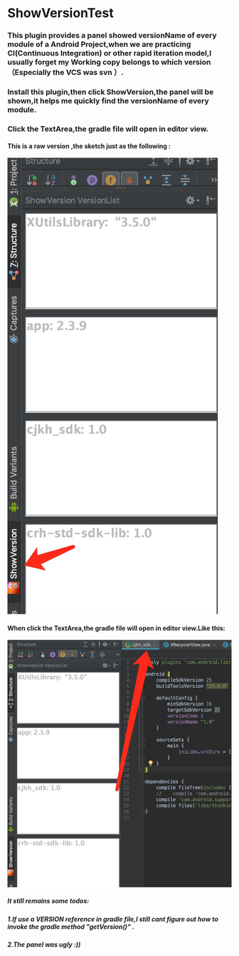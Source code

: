 # ShowVersionTest
### This plugin provides a panel showed versionName of every module of a Android Project,when we are practicing CI(Continuous Integration) or other rapid iteration model,I usually forget my Working copy belongs to which version （Especially the VCS was svn ）.
### Install this plugin,then click ShowVersion,the panel will be shown,it helps me quickly find the versionName of every module.
### Click the TextArea,the gradle file will open in editor view.
#### This is a raw version ,the sketch just as the following :
![png](https://github.com/tmac1999/ShowVersionTest/blob/master/tutorial/show_version_demo.png)


#### When click the TextArea,the gradle file will open in editor view.Like this:
![png](https://github.com/tmac1999/ShowVersionTest/blob/master/tutorial/show_version_demo2.png)

##### It still remains some todos:


##### 1.If use a VERSION reference in gradle file,I still cant figure out how to invoke the gradle method "getVersion()" .


##### 2.The panel was ugly :))
